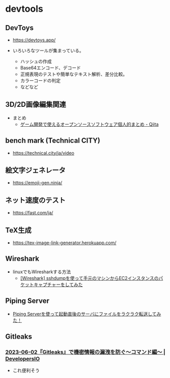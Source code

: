 # devtools

## DevToys

- https://devtoys.app/

- いろいろなツールが集まっている。
  - ハッシュの作成
  - Base64エンコード、デコード
  - 正規表現のテストや簡単なテキスト解析、差分比較。
  - カラーコードの判定
  - などなど

## 3D/2D画像編集関連

- まとめ
  - [ゲーム開発で使えるオープンソースソフトウェア個人的まとめ - Qiita](https://qiita.com/dollbibliotheca/items/7f16d373c8f005a35060)

## bench mark (Technical CITY)

- https://technical.city/ja/video

## 絵文字ジェネレータ

- https://emoji-gen.ninja/

## ネット速度のテスト

- https://fast.com/ja/

## TeX生成

- https://tex-image-link-generator.herokuapp.com/

## Wireshark

- linuxでもWiresharkする方法
  - [[Wireshark] sshdumpを使って手元のマシンからEC2インスタンスのパケットキャプチャーをしてみた](https://dev.classmethod.jp/articles/wireshark-sshdump/)

## Piping Server

- [Piping Serverを使って起動直後のサーバにファイルをラクラク転送してみた！](https://dev.classmethod.jp/articles/piping-server-transfer-dirs-files/)

## Gitleaks

### [2023-06-02『Gitleaks』で機密情報の漏洩を防ぐ〜コマンド編〜 | DevelopersIO](https://dev.classmethod.jp/articles/gitleaks-commands/)

- これ便利そう